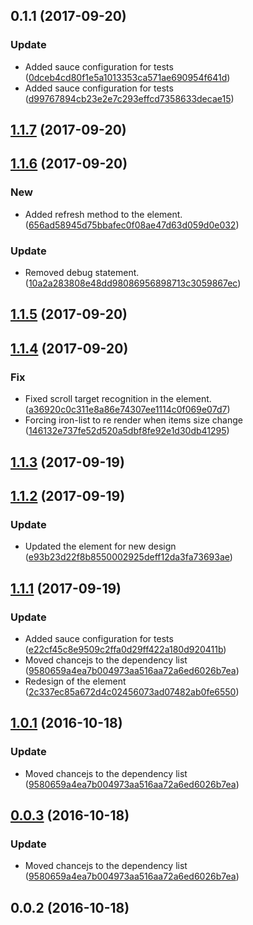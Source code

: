 <a name="0.1.1"></a>
## 0.1.1 (2017-09-20)


### Update

* Added sauce configuration for tests ([0dceb4cd80f1e5a1013353ca571ae690954f641d](https://github.com/advanced-rest-client/saved-list-items/commit/0dceb4cd80f1e5a1013353ca571ae690954f641d))
* Added sauce configuration for tests ([d99767894cb23e2e7c293effcd7358633decae15](https://github.com/advanced-rest-client/saved-list-items/commit/d99767894cb23e2e7c293effcd7358633decae15))



<a name="1.1.7"></a>
## [1.1.7](https://github.com/advanced-rest-client/saved-list-items/compare/1.1.6...1.1.7) (2017-09-20)




<a name="1.1.6"></a>
## [1.1.6](https://github.com/advanced-rest-client/saved-list-items/compare/1.1.5...1.1.6) (2017-09-20)


### New

* Added refresh method to the element. ([656ad58945d75bbafec0f08ae47d63d059d0e032](https://github.com/advanced-rest-client/saved-list-items/commit/656ad58945d75bbafec0f08ae47d63d059d0e032))

### Update

* Removed debug statement. ([10a2a283808e48dd98086956898713c3059867ec](https://github.com/advanced-rest-client/saved-list-items/commit/10a2a283808e48dd98086956898713c3059867ec))



<a name="1.1.5"></a>
## [1.1.5](https://github.com/advanced-rest-client/saved-list-items/compare/1.1.4...1.1.5) (2017-09-20)




<a name="1.1.4"></a>
## [1.1.4](https://github.com/advanced-rest-client/saved-list-items/compare/1.1.3...1.1.4) (2017-09-20)


### Fix

* Fixed scroll target recognition in the element. ([a36920c0c311e8a86e74307ee1114c0f069e07d7](https://github.com/advanced-rest-client/saved-list-items/commit/a36920c0c311e8a86e74307ee1114c0f069e07d7))
* Forcing iron-list to re render when items size change ([146132e737fe52d520a5dbf8fe92e1d30db41295](https://github.com/advanced-rest-client/saved-list-items/commit/146132e737fe52d520a5dbf8fe92e1d30db41295))



<a name="1.1.3"></a>
## [1.1.3](https://github.com/advanced-rest-client/saved-list-items/compare/1.1.2...1.1.3) (2017-09-19)




<a name="1.1.2"></a>
## [1.1.2](https://github.com/advanced-rest-client/saved-list-items/compare/1.1.1...1.1.2) (2017-09-19)


### Update

* Updated the element for new design ([e93b23d22f8b8550002925deff12da3fa73693ae](https://github.com/advanced-rest-client/saved-list-items/commit/e93b23d22f8b8550002925deff12da3fa73693ae))



<a name="1.1.1"></a>
## [1.1.1](https://github.com/advanced-rest-client/saved-list-items/compare/0.0.2...1.1.1) (2017-09-19)


### Update

* Added sauce configuration for tests ([e22cf45c8e9509c2ffa0d29ff422a180d920411b](https://github.com/advanced-rest-client/saved-list-items/commit/e22cf45c8e9509c2ffa0d29ff422a180d920411b))
* Moved chancejs to the  dependency list ([9580659a4ea7b004973aa516aa72a6ed6026b7ea](https://github.com/advanced-rest-client/saved-list-items/commit/9580659a4ea7b004973aa516aa72a6ed6026b7ea))
* Redesign of the element ([2c337ec85a672d4c02456073ad07482ab0fe6550](https://github.com/advanced-rest-client/saved-list-items/commit/2c337ec85a672d4c02456073ad07482ab0fe6550))



<a name="1.0.1"></a>
## [1.0.1](https://github.com/advanced-rest-client/saved-list-items/compare/0.0.2...v1.0.1) (2016-10-18)


### Update

* Moved chancejs to the  dependency list ([9580659a4ea7b004973aa516aa72a6ed6026b7ea](https://github.com/advanced-rest-client/saved-list-items/commit/9580659a4ea7b004973aa516aa72a6ed6026b7ea))



<a name="0.0.3"></a>
## [0.0.3](https://github.com/advanced-rest-client/saved-list-items/compare/0.0.2...v0.0.3) (2016-10-18)


### Update

* Moved chancejs to the  dependency list ([9580659a4ea7b004973aa516aa72a6ed6026b7ea](https://github.com/advanced-rest-client/saved-list-items/commit/9580659a4ea7b004973aa516aa72a6ed6026b7ea))



<a name="0.0.2"></a>
## 0.0.2 (2016-10-18)




